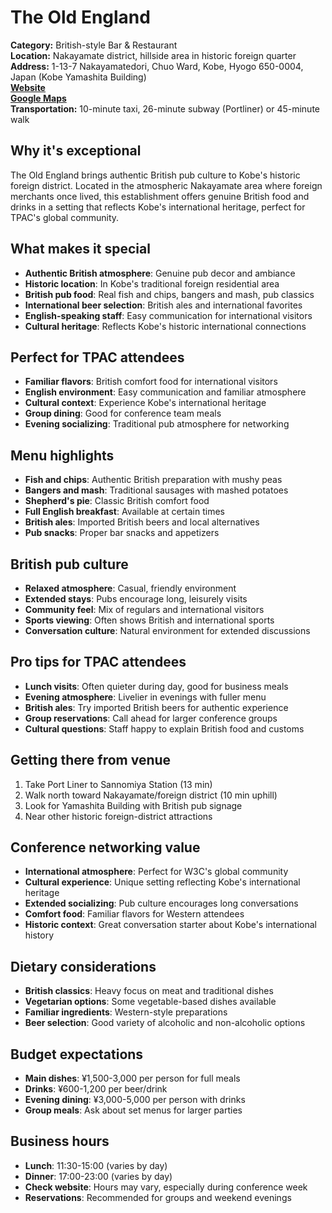 # The Old England

**Category:** British-style Bar & Restaurant  
**Location:** Nakayamate district, hillside area in historic foreign quarter  
**Address:** 1-13-7 Nakayamatedori, Chuo Ward, Kobe, Hyogo 650-0004, Japan (Kobe Yamashita Building)  
**[Website](https://old-england.bar/food)**  
**[Google Maps](https://maps.app.goo.gl/xB1nfbcFHk5MJVvW6)**  
**Transportation:** 10-minute taxi, 26-minute subway (Portliner) or 45-minute walk 

## Why it's exceptional

The Old England brings authentic British pub culture to Kobe's historic foreign district. Located in the atmospheric Nakayamate area where foreign merchants once lived, this establishment offers genuine British food and drinks in a setting that reflects Kobe's international heritage, perfect for TPAC's global community.

## What makes it special

- **Authentic British atmosphere**: Genuine pub decor and ambiance
- **Historic location**: In Kobe's traditional foreign residential area
- **British pub food**: Real fish and chips, bangers and mash, pub classics
- **International beer selection**: British ales and international favorites
- **English-speaking staff**: Easy communication for international visitors
- **Cultural heritage**: Reflects Kobe's historic international connections

## Perfect for TPAC attendees

- **Familiar flavors**: British comfort food for international visitors
- **English environment**: Easy communication and familiar atmosphere
- **Cultural context**: Experience Kobe's international heritage
- **Group dining**: Good for conference team meals
- **Evening socializing**: Traditional pub atmosphere for networking

## Menu highlights

- **Fish and chips**: Authentic British preparation with mushy peas
- **Bangers and mash**: Traditional sausages with mashed potatoes
- **Shepherd's pie**: Classic British comfort food
- **Full English breakfast**: Available at certain times
- **British ales**: Imported British beers and local alternatives
- **Pub snacks**: Proper bar snacks and appetizers

## British pub culture

- **Relaxed atmosphere**: Casual, friendly environment
- **Extended stays**: Pubs encourage long, leisurely visits
- **Community feel**: Mix of regulars and international visitors
- **Sports viewing**: Often shows British and international sports
- **Conversation culture**: Natural environment for extended discussions

## Pro tips for TPAC attendees

- **Lunch visits**: Often quieter during day, good for business meals
- **Evening atmosphere**: Livelier in evenings with fuller menu
- **British ales**: Try imported British beers for authentic experience
- **Group reservations**: Call ahead for larger conference groups
- **Cultural questions**: Staff happy to explain British food and customs

## Getting there from venue

1. Take Port Liner to Sannomiya Station (13 min)
2. Walk north toward Nakayamate/foreign district (10 min uphill)
3. Look for Yamashita Building with British pub signage
4. Near other historic foreign-district attractions

## Conference networking value

- **International atmosphere**: Perfect for W3C's global community
- **Cultural experience**: Unique setting reflecting Kobe's international heritage
- **Extended socializing**: Pub culture encourages long conversations
- **Comfort food**: Familiar flavors for Western attendees
- **Historic context**: Great conversation starter about Kobe's international history

## Dietary considerations

- **British classics**: Heavy focus on meat and traditional dishes
- **Vegetarian options**: Some vegetable-based dishes available
- **Familiar ingredients**: Western-style preparations
- **Beer selection**: Good variety of alcoholic and non-alcoholic options

## Budget expectations

- **Main dishes**: ¥1,500-3,000 per person for full meals
- **Drinks**: ¥600-1,200 per beer/drink
- **Evening dining**: ¥3,000-5,000 per person with drinks
- **Group meals**: Ask about set menus for larger parties

## Business hours

- **Lunch**: 11:30-15:00 (varies by day)
- **Dinner**: 17:00-23:00 (varies by day)
- **Check website**: Hours may vary, especially during conference week
- **Reservations**: Recommended for groups and weekend evenings

